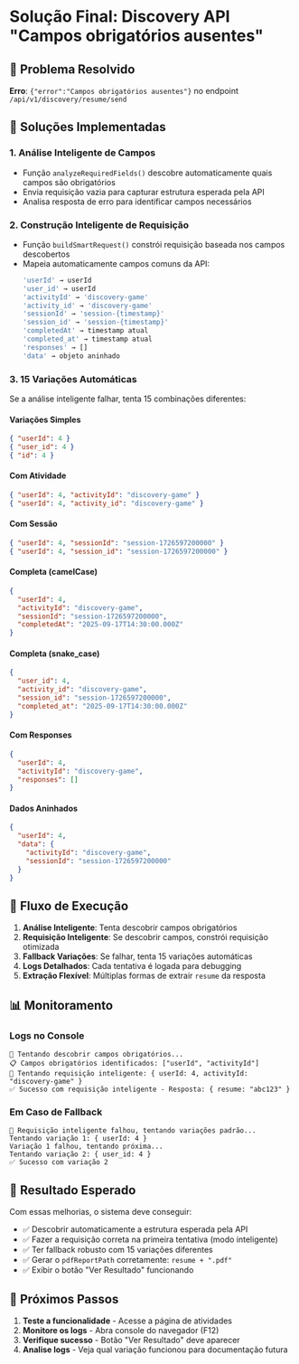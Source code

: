 # Solução Final: Discovery API "Campos obrigatórios ausentes"

## 🎯 Problema Resolvido

**Erro**: `{"error":"Campos obrigatórios ausentes"}` no endpoint `/api/v1/discovery/resume/send`

## 🚀 Soluções Implementadas

### 1. **Análise Inteligente de Campos**
- Função `analyzeRequiredFields()` descobre automaticamente quais campos são obrigatórios
- Envia requisição vazia para capturar estrutura esperada pela API
- Analisa resposta de erro para identificar campos necessários

### 2. **Construção Inteligente de Requisição**
- Função `buildSmartRequest()` constrói requisição baseada nos campos descobertos
- Mapeia automaticamente campos comuns da API:
  ```typescript
  'userId' → userId
  'user_id' → userId  
  'activityId' → 'discovery-game'
  'activity_id' → 'discovery-game'
  'sessionId' → 'session-{timestamp}'
  'session_id' → 'session-{timestamp}'
  'completedAt' → timestamp atual
  'completed_at' → timestamp atual
  'responses' → []
  'data' → objeto aninhado
  ```

### 3. **15 Variações Automáticas**
Se a análise inteligente falhar, tenta 15 combinações diferentes:

#### Variações Simples
```json
{ "userId": 4 }
{ "user_id": 4 }
{ "id": 4 }
```

#### Com Atividade
```json
{ "userId": 4, "activityId": "discovery-game" }
{ "userId": 4, "activity_id": "discovery-game" }
```

#### Com Sessão
```json
{ "userId": 4, "sessionId": "session-1726597200000" }
{ "userId": 4, "session_id": "session-1726597200000" }
```

#### Completa (camelCase)
```json
{
  "userId": 4,
  "activityId": "discovery-game",
  "sessionId": "session-1726597200000", 
  "completedAt": "2025-09-17T14:30:00.000Z"
}
```

#### Completa (snake_case)
```json
{
  "user_id": 4,
  "activity_id": "discovery-game",
  "session_id": "session-1726597200000",
  "completed_at": "2025-09-17T14:30:00.000Z"
}
```

#### Com Responses
```json
{
  "userId": 4,
  "activityId": "discovery-game", 
  "responses": []
}
```

#### Dados Aninhados
```json
{
  "userId": 4,
  "data": {
    "activityId": "discovery-game",
    "sessionId": "session-1726597200000"
  }
}
```

## 🔄 Fluxo de Execução

1. **Análise Inteligente**: Tenta descobrir campos obrigatórios
2. **Requisição Inteligente**: Se descobrir campos, constrói requisição otimizada
3. **Fallback Variações**: Se falhar, tenta 15 variações automáticas
4. **Logs Detalhados**: Cada tentativa é logada para debugging
5. **Extração Flexível**: Múltiplas formas de extrair `resume` da resposta

## 📊 Monitoramento

### Logs no Console
```
🧠 Tentando descobrir campos obrigatórios...
📋 Campos obrigatórios identificados: ["userId", "activityId"]
🎯 Tentando requisição inteligente: { userId: 4, activityId: "discovery-game" }
✅ Sucesso com requisição inteligente - Resposta: { resume: "abc123" }
```

### Em Caso de Fallback
```
🤖 Requisição inteligente falhou, tentando variações padrão...
Tentando variação 1: { userId: 4 }
Variação 1 falhou, tentando próxima...
Tentando variação 2: { user_id: 4 }
✅ Sucesso com variação 2
```

## 🎉 Resultado Esperado

Com essas melhorias, o sistema deve conseguir:
- ✅ Descobrir automaticamente a estrutura esperada pela API
- ✅ Fazer a requisição correta na primeira tentativa (modo inteligente)
- ✅ Ter fallback robusto com 15 variações diferentes
- ✅ Gerar o `pdfReportPath` corretamente: `resume + ".pdf"`
- ✅ Exibir o botão "Ver Resultado" funcionando

## 🔧 Próximos Passos

1. **Teste a funcionalidade** - Acesse a página de atividades
2. **Monitore os logs** - Abra console do navegador (F12)
3. **Verifique sucesso** - Botão "Ver Resultado" deve aparecer
4. **Analise logs** - Veja qual variação funcionou para documentação futura